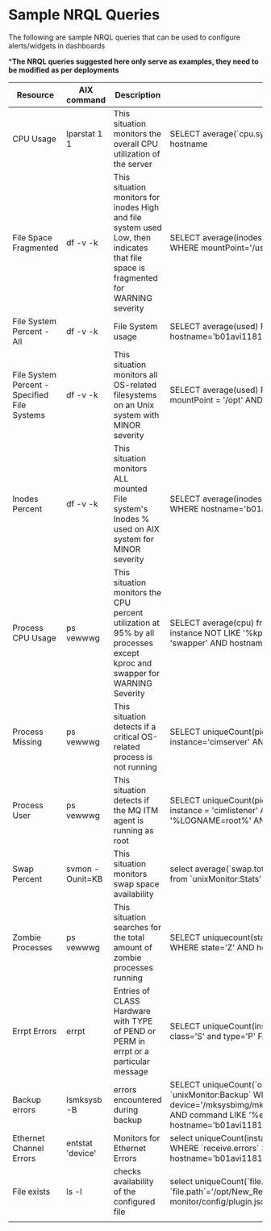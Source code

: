 # Sample NRQL Queries

The following are sample NRQL queries that can be used to configure alerts/widgets in dashboards

***The NRQL queries suggested here only serve as examples, they need to be modified as per deployments**

|Resource|AIX command|Description|Sample NRQL|
|----|-----|-----|-----|
|CPU Usage|lparstat 1 1|This situation monitors the overall CPU utilization of the server|SELECT  average(\`cpu.system\`)from \`unixMonitor:Stats\` FACET hostname |
|File Space Fragmented|df -v -k|This situation monitors for inodes High and file system used Low, then indicates that file space is fragmented for WARNING severity|SELECT average(inodesPercentUsed)  FROM \`unixMonitor:Disk\`  WHERE  mountPoint='/usr' AND hostname='b01avi11810417'|
|File System Percent - All| df -v -k|File System usage|SELECT  average(used) FROM \`unixMonitor:Disk\` AND hostname='b01avi11810417'|
|File System Percent - Specified File Systems|df -v -k|This situation monitors all OS-related filesystems on an Unix system with MINOR severity|SELECT  average(used) FROM \`unixMonitor:Disk\` WHERE mountPoint = '/opt' AND hostname='b01avi11810417'|
|Inodes Percent|df -v -k|This situation monitors ALL mounted File system's Inodes  % used  on AIX system for MINOR severity|SELECT average(inodesPercentUsed)  FROM `unixMonitor:Disk WHERE hostname='b01avi11810417'|
|Process CPU Usage|ps vewwwg|This situation monitors the CPU percent utilization at 95% by all processes except kproc and swapper for WARNING Severity|SELECT average(cpu) from \`unixMonitor:Process\` WHERE  instance NOT LIKE '%kproc%' AND instance NOT LIKE 'swapper' AND hostname='b01avi11810417'|
|Process Missing|ps vewwwg|This situation detects if a critical OS-related process is not running|SELECT uniqueCount(pid)  from \`unixMonitor:Process\` WHERE instance='cimserver' AND hostname='b01avi11810417'|
|Process User|ps vewwwg|This situation detects if the  MQ ITM agent is running as root|SELECT uniqueCount(pid) from \`unixMonitor:Process\` WHERE instance = 'cimlistener' AND command LIKE '%LOGNAME=root%' AND hostname='b01avi11810417'|
|Swap Percent|svmon -Ounit=KB|This situation monitors swap space availability|select  average(\`swap.total\`-\`swap.used\`) as 'Avg Swap.Free' from `unixMonitor:Stats' WHERE hostname='b01avi11810417'|
|Zombie Processes|ps vewwwg|This situation searches for the total amount of zombie processes running|SELECT uniquecount(state) FROM \`unixMonitor:Process\` WHERE state='Z' AND hostname='b01avi11810417'|
|Errpt Errors | errpt |Entries of CLASS Hardware with TYPE of PEND or PERM in errpt or a particular message|SELECT uniqueCount(instance) from \`unixMonitor:Errpt\` where class='S' and type='P' FACET hostname |
|Backup errors| lsmksysb -B| errors encountered during backup| SELECT uniqueCount(\`orignal.date\`) FROM \`unixMonitor:Backup\` WHERE device='/mksysbimg/mksysb.b01avi11810415.aix710.123018' AND command LIKE '%error%' AND hostname='b01avi11810417'|
|Ethernet Channel Errors|entstat 'device'|Monitors for Ethernet Errors|select uniqueCount(instance)from \`unixMonitor:NetworkIO\` WHERE \`receive.errors\` >0 OR \`transmit.errors\`>0 AND hostname='b01avi11810417'|
|File exists|ls -l| checks availability of the configured file |select uniqueCount(\`file.date\`) from \`unixMonitor:File\` WHERE  \`file.path\`='/opt/New_Relic/newrelic-unix-monitor/config/plugin.json' FACET hostname |
||||